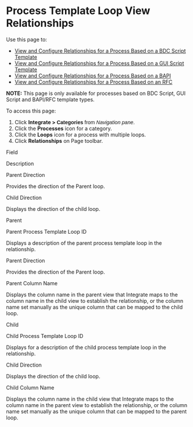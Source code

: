 # Process Template Loop View Relationships

<div class="use">

Use this page to:

  - [View and Configure Relationships for a Process Based on a BDC
    Script Template](ViewandConfigureRelationshipsBDC.htm)
  - [View and Configure Relationships for a Process Based on a GUI
    Script Template](VwConfigureRelshpsGUIe.htm)
  - [View and Configure Relationships for a Process Based on a
    BAPI](VwConfigureRlshipsProcBAPI.htm)
  - [View and Configure Relationships for a Process Based on an
    RFC](VwConfigureRshpsProcRFC.htm)

</div>

<span style="font-weight: bold;">NOTE:</span> This page is only
available for processes based on BDC Script, GUI Script and BAPI/RFC
template types.

To access this page:

1.  Click <span style="font-weight: bold;">Integrate \>
    </span><span style="font-family: Arial, sans-serif;">**Categories** from *Navigation
    pane*.</span>
2.  Click the **Processes** icon for a category.
3.  Click the **Loops** icon for a process with multiple loops.
4.  Click **Relationships** on Page toolbar.

Field

Description

Parent Direction

Provides the direction of the Parent loop.

Child Direction

Displays the direction of the child loop.

Parent

Parent Process Template Loop ID

Displays a description of the parent process template loop in the
relationship.

Parent Direction

Provides the direction of the Parent loop.

Parent Column Name

Displays the column name in the parent view that Integrate maps to the
column name in the child view to establish the relationship, or the
column name set manually as the unique column that can be mapped to the
child loop.

Child

Child Process Template Loop ID

Displays for a description of the child process template loop in the
relationship.

Child Direction

Displays the direction of the child loop.

Child Column Name

Displays the column name in the child view that Integrate maps to the
column name in the parent view to establish the relationship, or the
column name set manually as the unique column that can be mapped to the
parent loop.
